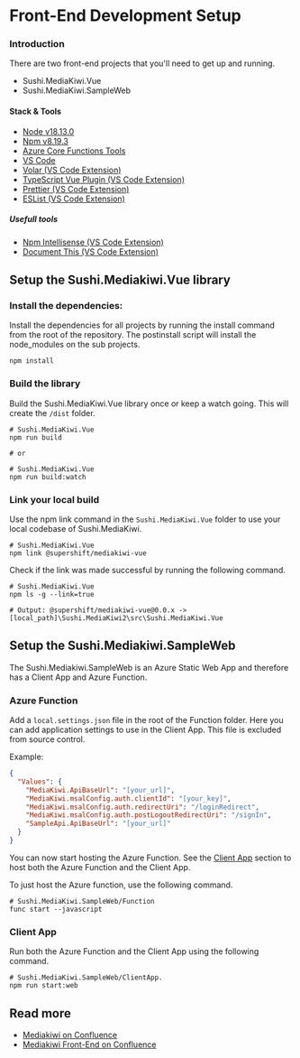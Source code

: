 # Front-End Development Setup

### Introduction

There are two front-end projects that you'll need to get up and running.

- Sushi.MediaKiwi.Vue
- Sushi.MediaKiwi.SampleWeb

#### Stack & Tools

- [Node v18.13.0](https://nodejs.org/en)
- [Npm v8.19.3](https://docs.npmjs.com/downloading-and-installing-node-js-and-npm)
- [Azure Core Functions Tools](https://learn.microsoft.com/en-us/azure/azure-functions/functions-run-local?tabs=v4%2Cwindows%2Ccsharp%2Cportal%2Cbash)
- [VS Code](https://code.visualstudio.com/)
- [Volar (VS Code Extension)](https://marketplace.visualstudio.com/items?itemName=Vue.volar)
- [TypeScript Vue Plugin (VS Code Extension)](https://marketplace.visualstudio.com/items?itemName=Vue.vscode-typescript-vue-plugin)
- [Prettier (VS Code Extension)](https://marketplace.visualstudio.com/items?itemName=esbenp.prettier-vscode)
- [ESList (VS Code Extension)](https://marketplace.visualstudio.com/items?itemName=dbaeumer.vscode-eslint)

##### Usefull tools

- [Npm Intellisense (VS Code Extension)](https://marketplace.visualstudio.com/items?itemName=christian-kohler.npm-intellisense)
- [Document This (VS Code Extension)](https://marketplace.visualstudio.com/items?itemName=oouo-diogo-perdigao.docthis)

## Setup the Sushi.Mediakiwi.Vue library

### Install the dependencies:

Install the dependencies for all projects by running the install command from the root of the repository. The postinstall script will install the node_modules on the sub projects.

```shell
npm install
```

### Build the library

Build the Sushi.MediaKiwi.Vue library once or keep a watch going. This will create the `/dist` folder.

```shell
# Sushi.MediaKiwi.Vue
npm run build

# or

# Sushi.MediaKiwi.Vue
npm run build:watch
```

### Link your local build

Use the npm link command in the `Sushi.MediaKiwi.Vue` folder to use your local codebase of Sushi.MediaKiwi.

```shell
# Sushi.MediaKiwi.Vue
npm link @supershift/mediakiwi-vue
```

Check if the link was made successful by running the following command.

```shell
# Sushi.MediaKiwi.Vue
npm ls -g --link=true

# Output: @supershift/mediakiwi-vue@0.0.x -> [local_path]\Sushi.MediaKiwi2\src\Sushi.MediaKiwi.Vue
```

## Setup the Sushi.Mediakiwi.SampleWeb

The Sushi.Mediakiwi.SampleWeb is an Azure Static Web App and therefore has a Client App and Azure Function.

### Azure Function

Add a `local.settings.json` file in the root of the Function folder. Here you can add application settings to use in the Client App. This file is excluded from source control.

Example:

```json
{
  "Values": {
    "MediaKiwi.ApiBaseUrl": "[your_url]",
    "MediaKiwi.msalConfig.auth.clientId": "[your_key]",
    "MediaKiwi.msalConfig.auth.redirectUri": "/loginRedirect",
    "MediaKiwi.msalConfig.auth.postLogoutRedirectUri": "/signIn",
    "SampleApi.ApiBaseUrl": "[your_url]"
  }
}
```

You can now start hosting the Azure Function. See the [Client App](#client-app) section to host both the Azure Function and the Client App.

To just host the Azure function, use the following command.

```shell
# Sushi.MediaKiwi.SampleWeb/Function
func start --javascript
```

### Client App

Run both the Azure Function and the Client App using the following command.

```shell
# Sushi.MediaKiwi.SampleWeb/ClientApp.
npm run start:web
```

## Read more

- [Mediakiwi on Confluence](https://supershift.atlassian.net/wiki/spaces/MK/pages/1226801153/MediaKiwi+2.0+Overview)
- [Mediakiwi Front-End on Confluence](https://supershift.atlassian.net/wiki/spaces/MK/pages/1232699399/Front-end+application)
